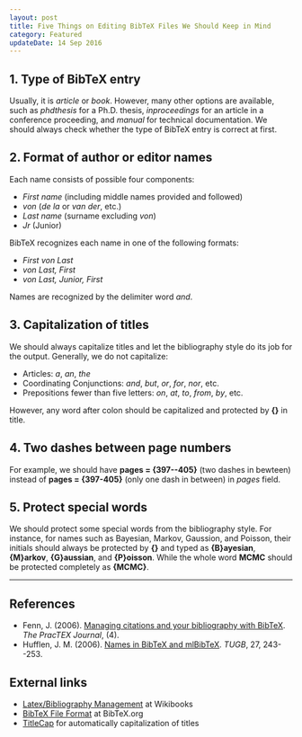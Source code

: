 ```yaml
---
layout: post
title: Five Things on Editing BibTeX Files We Should Keep in Mind
category: Featured
updateDate: 14 Sep 2016
---
```


## 1. Type of BibTeX entry

Usually, it is *article* or *book*.  However, many other options are available,
such as *phdthesis* for a Ph.D. thesis, *inproceedings* for an article in a
conference proceeding, and *manual* for technical documentation.  We should
always check whether the type of BibTeX entry is correct at first.

## 2. Format of author or editor names

Each name consists of possible four components:

+ *First name* (including middle names provided and followed)
+ *von* (*de la* or *van der*, etc.)
+ *Last name* (surname excluding *von*)
+ *Jr* (Junior)

BibTeX recognizes each name in one of the following formats:

+ *First von Last*
+ *von Last, First*
+ *von Last, Junior, First*

Names are recognized by the delimiter word *and*.

## 3. Capitalization of titles

We should always capitalize titles and let the bibliography style do its job for
the output.  Generally, we do not capitalize:

+ Articles: *a*, *an*, *the*
+ Coordinating Conjunctions: *and*, *but*, *or*, *for*, *nor*, etc.
+ Prepositions fewer than five letters: *on*, *at*, *to*, *from*, *by*, etc.

However, any word after colon should be capitalized and protected by **{}** in
title.

## 4. Two dashes between page numbers

For example, we should have **pages = {397--405}** (two dashes in bewteen)
instead of **pages = {397-405}** (only one dash in between) in *pages* field.

## 5. Protect special words

We should protect some special words from the bibliography style.  For instance,
for names such as Bayesian, Markov, Gaussion, and Poisson, their initials should
always be protected by **{}** and typed as **{B}ayesian**, **{M}arkov**,
**{G}aussian**, and **{P}oisson**. While the whole word **MCMC** should be
protected completely as **{MCMC}**.

---

## References

- Fenn, J. (2006). [Managing citations and your bibliography
  with BibTeX](http://www.tug.org/pracjourn/2006-4/fenn/fenn.pdf).
  *The PracTEX Journal*, (4).
- Hufflen, J. M. (2006). [Names in BibTeX and
  mlBibTeX](https://www.tug.org/TUGboat/tb27-2/tb87hufflen.pdf).
  *TUGB*, 27, 243--253.

## External links

- [Latex/Bibliography Management](https://en.wikibooks.org/wiki/LaTeX/Bibliography_Management)
at Wikibooks
- [BibTeX File Format](http://www.bibtex.org/Format/) at BibTeX.org
- [TitleCap](http://titlecapitalization.com/) for automatically capitalization of titles

